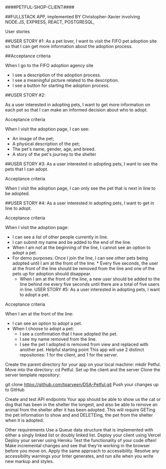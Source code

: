 
####PETFUL-SHOP-CLIENT####


##FULLSTACK APP, implemented BY Christopher-Xavier involving NODE.JS, EXPRESS, REACT, POSTGRESQL,

User stories

##USER STORY #1:
As a pet lover, I want to visit the FIFO pet adoption site 
so that I can get more information about the adoption process.

##Acceptance criteria

When I go to the FIFO adoption agency site

* I see a description of the adoption process.
* I see a meaningful picture related to the description.
* I see a button for starting the adoption process.

##USER STORY #2:

As a user interested in adopting pets, I want to get more information 
on each pet so that I can make an informed decision about who to adopt.

Acceptance criteria

When I visit the adoption page, I can see:

* An image of the pet;
* A physical description of the pet;
* The pet's name, gender, age, and breed.
* A story of the pet's journey to the shelter

##USER STORY #3:
As a user interested in adopting pets, 
I want to see the pets that I can adopt.

Acceptance criteria

When I visit the adoption page, I can only see the 
pet that is next in line to be adopted.

##USER STORY #4:
As a user interested in adopting pets, I want to get in line to adopt.

Acceptance criteria

When I visit the adoption page:

* I can see a list of other people currently in line.
* I can submit my name and be added to the end of the line.
* When I am not at the beginning of the line, I cannot see an option to adopt a pet.
* For demo purposes: Once I join the line, I can see other pets being adopted until I am at the front of the line.               * Every five seconds, the user at the front of the line should be removed from the line and one of the pets up for adoption should disappear.
  * When I am at the front of the line, a new user should be added to the line behind me every five seconds until there are a total of five users in line.
USER STORY #5:
As a user interested in adopting pets, I want to adopt a pet.

Acceptance criteria

When I am at the front of the line:

* I can see an option to adopt a pet.
* When I choose to adopt a pet: 
    * I see a confirmation that I have adopted the pet.
    * I see my name removed from the line.
    * I see the pet I adopted is removed from view and replaced with another pet.
Helpful starting point
This app will use 2 distinct repositories: 1 for the client, and 1 for the server.

Create the parent directory for your app on your local machine: mkdir Petful.
Move into the directory: cd Petful.
Set up the client and the server
Clone the server template repository:

git clone https://github.com/tparveen/DSA-Petful.git
Push your changes up to GitHub

Create and test API endpoints
Your app should be able to show us the cat or dog that has been in the shelter the longest, and also be able to remove an animal from the shelter after it has been adopted. This will require GETing the pet information to show and and DELETEing, the pet from the shelter when it is adopted.

Other requirements
Use a Queue data structure that is implemented with either a singly linked list or doubly linked list.
Deploy your client using Vercel
Deploy your server using Heroku
Test the functionality of your code often! Make incremental changes and see that they're working in the browser before you move on.
Apply the same approach to accessibility. Resolve any accessibility warnings your linter generates, and run aXe when you write new markup and styles.
